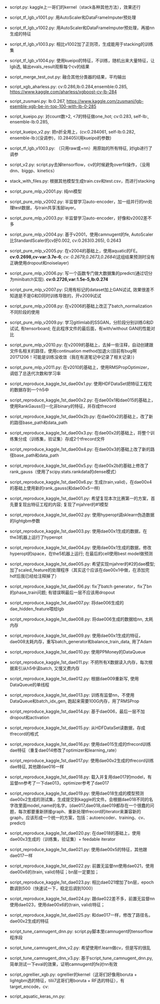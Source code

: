 - script.py: kaggle上一哥们的kernel（stack各种其他方法），效果还行
- script_tf_lgb_v1001.py: 用AutoScaler和DataFrameImputer预处理
- script_tf_lgb_v1002.py: 用AutoScaler和DataFrameImputer预处理，再接nn生成的特征
- script_tf_lgb_v1003.py: 相比v1002加了正则项，生成能用于stacking的训练集
- script_tf_lgb_v1004.py: 使用kueipo的特征，不训练，随机出来大量特征，让lgb选, 输出evals_result观察每个cv的结果
- script_merge_test_out.py: 融合其他分类器的结果，平均输出
- script_xgb_aharless.py: cv:0.286,lb:0.284,ensemble:0.285, https://www.kaggle.com/aharless/xgboost-cv-lb-284
- script_zusmani.py: lb:0.267, https://www.kaggle.com/zusmani/lgb-esemble-xgb-be-in-top-100-with-lb-0-285
- script_kueipo.py: 对count数>2, <7的特征做one_hot; cv:0.283, self-lb:, ensemble-lb:0.285,
- script_kueipo_v2.py: 把n折全用上，(cv:0.284061, self-lb:0.282, ensemble-lb:)(没调参)，(0.28405)(用kueipo的参数)
- script_tf_lgb_v1003.py: （只用raw或+nn）用原始的所有特征, 对lgb进行了调参
- script_v2.py: script.py去掉tensorflow，cv的时候避免overfit操作，（没用dnn、biggp、kinetics）
- stack_with_files.py: 根据其他模型生成train.csv和test.csv，而进行stacking
- script_pure_mlp_v2001.py: 纯nn模型
- script_pure_mlp_v2002.py: 半监督学习auto-encoder，加一组并行的nn处理test数据，与train共享浅层layer。
- script_pure_mlp_v2003.py: 半监督学习auto-encoder，好像和v2002差不多
- script_pure_mlp_v2004.py: 基于v2001，使用camnugent的fe, AutoScaler比StandardScaler的cv好0.002, cv:0.263(0.265), 0.2643
- script_pure_mlp_v2005.py: 在v2004的基础上，使用aquatic的FE。**cv:0.2698,cv-var:3.7e-6**;  *cv: 0.2679,0.2673,0.2684*(这组结果预测时没有正确使用dropout和noiselayer)
- script_pure_mlp_v2006.py: 写一个函数专门做大数据集的predict(通过切分为minibatch实现). **cv:0.2726,var:1.5e-5,lb:0.274**
- script_pure_mlp_v2007.py: 只用有标记的dataset加上GAN试试, 效果很差不知道是不是G和D同时训练导致的，开v2009试试
- script_pure_mlp_v2008.py: 在v2006的基础上改正了batch_normalization不同阶段的使用
- script_pure_mlp_v2009.py: 学习gitlimlab的SSGAN，分阶段分别训练G和D试试, 有tensorboard; 在此程序文件的最后面，有with/without GAN的性能对比
- script_pure_mlp_v2010.py: 在v2009的基础上，去掉一些注释，自动创建跟文件名相关的路径，使用continuation method加退火(目前有bug啊20171206！可能是训练没收敛（我在有道笔记中记录了相关记录）)
- script_pure_mlp_v2011.py: 在v2010的基础上，使用RMSPropOptimizer，调低了总迭代次数和学习率

- script_reproduce_kaggle_1st_dae00x1.py: 使用HDFDataSet把特征工程完的数据存到一个h5中
- script_reproduce_kaggle_1st_dae00x2.py: 在dae00x1和dae015的基础上，使用RankGauss归一化非binary的特征，并存成tfrecord
- script_reproduce_kaggle_1st_dae00x2b.py: 在dae00x2的基础上，改了新的路径base_path和data_path
- script_reproduce_kaggle_1st_dae00x3.py: 在dae00x2的基础上，将整个训练集分成（训练集，验证集）存成2个tfrecord文件
- script_reproduce_kaggle_1st_dae00x4.py: 在dae00x3的基础上改了新的路径base_path和data_path
- script_reproduce_kaggle_1st_dae00x5.py: 在dae00x2b的基础上修改了rank_gauss（使用了scipy.stats.rankdata的dense模式）
- script_reproduce_kaggle_1st_dae00x6.py: 生成(train,valid)，在dae00x4的基础上使用新的rank_gauss(和dae00x5一样)

- script_reproduce_kaggle_1st_dae001.py: 希望复现本次比赛第一的方案，首先要复现出特征工程的内容; 复现了mjahrer的#1模型
- script_reproduce_kaggle_1st_dae002.py: 使用hyperopt调sklearn伪造数据的lightgbm参数
- script_reproduce_kaggle_1st_dae003.py: 使用dae00x1生成的数据，在the3机器上运行了hyperopt
- script_reproduce_kaggle_1st_dae004.py: 使用dae00x1生成的数据，修改hyperopt的space，在the5机器上运行; 在最后的cell使用best model做预测
- script_reproduce_kaggle_1st_dae005.py: 希望实现mjahrer的#2的dae模型; 加了scaled_feature的处理程序（其实这个应该在dae00x1中做，在添加完hdf后我已经给注释掉了）
- script_reproduce_kaggle_1st_dae006.py: fix了batch generator，fix了bn的phase_train问题; 有错误啊最后一层不应该用dropout
- script_reproduce_kaggle_1st_dae007.py: 将dae006生成的dae_hidden_feature喂给lgb
- script_reproduce_kaggle_1st_dae008.py: 将dae006生成的数据给nn, 太耗内存
- script_reproduce_kaggle_1st_dae009.py: 使用dae00x1生成的特征，dae008太耗内存，重写batch_generator和balance_train_data, 用了Adam
- script_reproduce_kaggle_1st_dae010.py: 使用PPMoney的DataQueue
- script_reproduce_kaggle_1st_dae011.py: 不把所有X数据读入内存，每次根据索引从h5中读batch, 又慢又费内存
- script_reproduce_kaggle_1st_dae012.py: 根据dae009重新写, 使用DataQueue的单线程
- script_reproduce_kaggle_1st_dae013.py: 训练有监督nn，不使用DataQueue和batch_idx_gen, 跑起来需要100G内存，用了RMSProp
- script_reproduce_kaggle_1st_dae014.py: 基于dae006，最后一层不加dropout和activation
- script_reproduce_kaggle_1st_dae015.py: 从HDFDataSet读数据，存成tfrecord的格式
- script_reproduce_kaggle_1st_dae016.py: 使用dae015生成的tfrecord训练dae特征（重复dae014修改了optimizer和learning_rate）
- script_reproduce_kaggle_1st_dae017.py: 使用dae00x2生成的tfrecord训练dae特征, 其他跟dae016一样
- script_reproduce_kaggle_1st_dae018.py: 载入并复用dae017的model，有监督nn参考了一下dae013，optimizer参考了dae017
- script_reproduce_kaggle_1st_dae019.py: 使用dae018生成的模型预测dae00x2生成的测试集，生成提交到kaggle的文件。会根据dae018不同的名字改里面model_name的名字。(dae017,dae018,dae019都存在一个很蠢的问题，每次都要重新拼接graph、重新处理tfrecord的iterator来兼容新的graph，应该形成一个统一的方案，包括：autoencoder、training、cv、predict)
- script_reproduce_kaggle_1st_dae020.py: 在dae018的基础上，使用dae00x3生成的（训练集，验证集）+ feedable iterator
- script_reproduce_kaggle_1st_dae021.py: 使用dae00x5的特征，其他跟dae017一样
- script_reproduce_kaggle_1st_dae022.py: 前置无监督nn使用dae021，使用dae00x6的(train, valid)特征；bn层一定要加；
- script_reproduce_kaggle_1st_dae023.py: 相比dae021增加了bn层，epoch数调到500（快速试一下，稳定后调到1000）
- script_reproduce_kaggle_1st_dae024.py: 跟dae022差不多，前置无监督nn使用dae023，使用dae00x6的(train, valid)特征；
- script_reproduce_kaggle_1st_dae025.py: 和dae017一样，修改了路径名，dae00x2生成的特征


- script_tune_camnugent_dnn.py: script.py脚本里camnugent的tensorflow程序段
- script_tune_camnugent_dnn_v2.py: 希望使用tf.learn做cv，但是写的很乱
- script_tune_camnugent_dnn_v3.py: 基于script_tune_camnugent_dnn.py, 简单测试一下eval的效果，证明camnugent的fe对nn有效
- script_ogrellier_xgb.py: ogrellier的kernel（这哥们好像用boruta + lightgbm选的特征，tilii7这哥们用boruta + RF选的特征），有target_encode，cv:
- script_aquatic_keras_nn.py:
